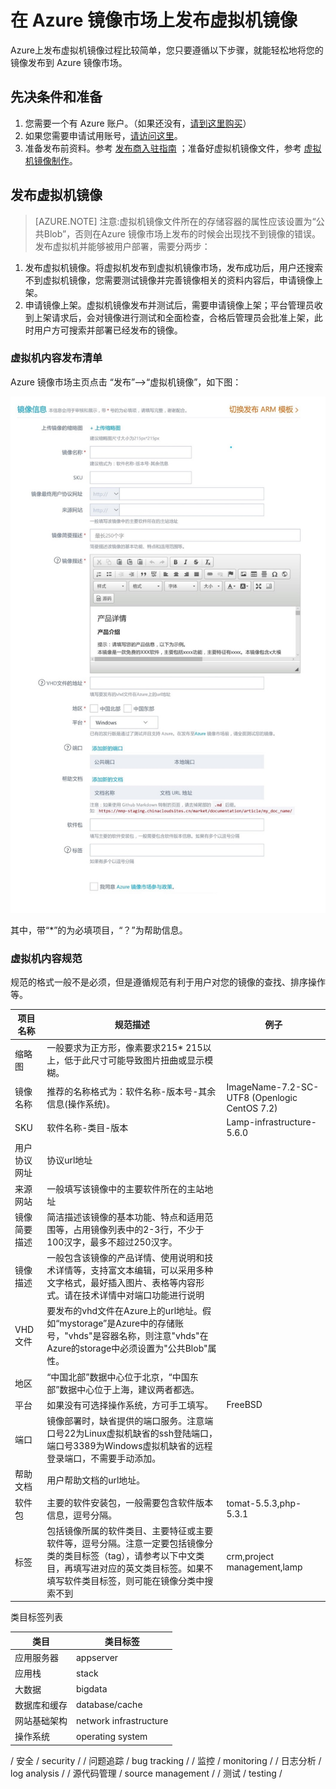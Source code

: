 
# 在 Azure 镜像市场上发布虚拟机镜像

Azure上发布虚拟机镜像过程比较简单，您只要遵循以下步骤，就能轻松地将您的镜像发布到 Azure 镜像市场。

## 先决条件和准备

1. 您需要一个有 Azure 账户。（如果还没有，[请到这里购买](https://www.azure.cn/pricing/pia/)）
2. 如果您需要申请试用账号，[请访问这里](https://www.azure.cn/pricing/1rmb-trial?v=b)。
3. 准备发布前资料。参考 [发布商入驻指南](https://mmp-staging.chinacloudsites.cn/market/Documentation/article/publishguide/) ；准备好虚拟机镜像文件，参考 [虚拟机镜像制作](https://mmp-staging.chinacloudsites.cn/market/Documentation/article/imageguide/)。

## 发布虚拟机镜像

> [AZURE.NOTE] 注意:虚拟机镜像文件所在的存储容器的属性应该设置为“公共Blob”，否则在Azure 镜像市场上发布的时候会出现找不到镜像的错误。
发布虚拟机并能够被用户部署，需要分两步：

1. 发布虚拟机镜像。将虚拟机发布到虚拟机镜像市场，发布成功后，用户还搜索不到虚拟机镜像，您需要测试镜像并完善镜像相关的资料内容后，申请镜像上架。
2. 申请镜像上架。虚拟机镜像发布并测试后，需要申请镜像上架；平台管理员收到上架请求后，会对镜像进行测试和全面检查，合格后管理员会批准上架，此时用户方可搜索并部署已经发布的镜像。

### 虚拟机内容发布清单

Azure 镜像市场主页点击 “发布”——>“虚拟机镜像”，如下图：

![doc_homepage](./media/imageguide/imagepublish.jpg)

其中，带“*”的为必填项目，“？”为帮助信息。

### 虚拟机内容规范

规范的格式一般不是必须，但是遵循规范有利于用户对您的镜像的查找、排序操作等。

| **项目名称** | **规范描述** | **例子** |
| --- | --- | --- |
| 缩略图 | 一般要求为正方形，像素要求215* 215以上，低于此尺寸可能导致图片扭曲或显示模糊。 |  |
| 镜像名称 | 推荐的名称格式为：软件名称-版本号-其余信息(操作系统)。 | ImageName-7.2-SC-UTF8 (Openlogic CentOS 7.2) |
| SKU | 软件名称-类目-版本 | Lamp-infrastructure-5.6.0 |
| 用户协议网址 | 协议url地址 |  |
| 来源网站 | 一般填写该镜像中的主要软件所在的主站地址 |  |
| 镜像简要描述 | 简洁描述该镜像的基本功能、特点和适用范围等，占用镜像列表中的2-3行，不少于100汉字，最多不超过250汉字。 |  |
| 镜像描述 | 一般包含该镜像的产品详情、使用说明和技术详情等，支持富文本编辑，可以采用多种文字格式，最好插入图片、表格等内容形式。请在技术详情中对端口功能进行说明 |  |
| VHD文件 | 要发布的vhd文件在Azure上的url地址。假如“mystorage”是Azure中的存储账号，"vhds"是容器名称，则注意"vhds"在Azure的storage中必须设置为"公共Blob"属性。 |  |
| 地区 | “中国北部”数据中心位于北京，“中国东部”数据中心位于上海，建议两者都选。 |  |
| 平台 | 如果没有可选择操作系统，方可手工填写。 | FreeBSD |
| 端口 | 镜像部署时，缺省提供的端口服务。注意端口号22为Linux虚拟机缺省的ssh登陆端口，端口号3389为Windows虚拟机缺省的远程登录端口，不需要手动添加。 |  |
| 帮助文档 | 用户帮助文档的url地址。 |  |
| 软件包 | 主要的软件安装包，一般需要包含软件版本信息，逗号分隔。 | tomat-5.5.3,php-5.3.1 |
| 标签 | 包括镜像所属的软件类目、主要特征或主要软件等，逗号分隔。注意一定要包括镜像分类的类目标签（tag），请参考以下中文类目，再填写进对应的英文类目标签。如果不填写软件类目标签，则可能在镜像分类中搜索不到 | crm,project management,lamp |

类目标签列表

| **类目** | **类目标签** |
| --- | --- |
| 应用服务器 | appserver |
| 应用栈 | stack 
| 大数据 | bigdata |
| 数据库和缓存 | database/cache |
| 网站基础架构 | network infrastructure |
| 操作系统 | operating system |
/ 安全 / security /
/ 问题追踪 / bug tracking /
/ 监控 / monitoring /
/ 日志分析 / log analysis /
/ 源代码管理 / source management /
/ 测试 / testing /
